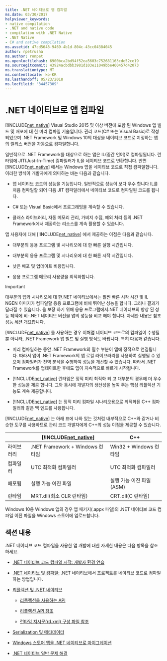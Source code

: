 ```yaml
---
title: .NET 네이티브로 앱 컴파일
ms.date: 03/30/2017
helpviewer_keywords:
- native compilation
- .NET and native code
- compilation with .NET Native
- .NET Native
- C# and native compilation
ms.assetid: 47cd5648-9469-4b1d-804c-43cc04384045
author: rpetrusha
ms.author: ronpet
ms.openlocfilehash: 6900bca2bd94f52ea5603c752681163cde52ce19
ms.sourcegitcommit: 43924acbdbb3981d103e11049bbe460457d42073
ms.translationtype: MT
ms.contentlocale: ko-KR
ms.lasthandoff: 05/23/2018
ms.locfileid: "34457309"
---
```

# <a name="compiling-apps-with-net-native"></a>.NET 네이티브로 앱 컴파일
[!INCLUDE[net_native](../../../includes/net-native-md.md)] Visual Studio 2015 및 이상 버전에 포함 된 Windows 앱 빌드 및 배포에 대 한 미리 컴파일 기술입니다. 관리 코드(C# 또는 Visual Basic)로 작성되었으며 .NET Framework 및 Windows 10의 대상을 네이티브 코드로 지정하는 앱의 릴리스 버전을 자동으로 컴파일합니다.  
  
 일반적으로 .NET Framework를 대상으로 하는 앱은 IL(중간 언어)로 컴파일됩니다. 런타임에 JIT(Just-In-Time) 컴파일러가 IL을 네이티브 코드로 변환합니다. 반면 [!INCLUDE[net_native](../../../includes/net-native-md.md)] 에서는 Windows 앱을 네이티브 코드로 직접 컴파일합니다. 이러한 방식이 개발자에게 의미하는 바는 다음과 같습니다.  
  
-   앱 네이티브 코드의 성능을 기능입니다. 일반적으로 성능이 보다 우수 합니다 IL를 처음 컴파일할 되어 다음 JIT 컴파일러에서 네이티브 코드로 컴파일된 코드를 됩니다. 
  
-   C# 또는 Visual Basic에서 프로그래밍을 계속할 수 있습니다.  
  
-   클래스 라이브러리, 자동 메모리 관리, 가비지 수집, 예외 처리 등의 .NET Framework에서 제공하는 리소스를 계속 활용할 수 있습니다.  
  
 앱 사용자에 대해 [!INCLUDE[net_native](../../../includes/net-native-md.md)] 에서 제공하는 이점은 다음과 같습니다.  
  
-   대부분의 응용 프로그램 및 시나리오에 대 한 빠른 실행 시간입니다.
  
-   대부분의 응용 프로그램 및 시나리오에 대 한 빠른 시작 시간입니다. 
  
-   낮은 배포 및 업데이트 비용입니다.  
  
-   응용 프로그램 메모리 사용량을 최적화합니다.  

> [!IMPORTANT]
> 대부분의 앱와 시나리오에 대 한.NET 네이티브에서는 훨씬 빠른 시작 시간 및 IL NGEN 이미지가 컴파일할 응용 프로그램에 비해 뛰어난 성능을 합니다. 그러나 결과가 달라질 수 있습니다. 을 보장 하기 위해 응용 프로그램에서.NET 네이티브의 향상 된 성능 혜택에 비-.NET 네이티브 버전을 앱의 성능을 비교 해야 합니다. 자세한 내용은 참조 [성능 세션 개요](https://docs.microsoft.com/visualstudio/profiling/performance-session-overview)합니다.
 
[!INCLUDE[net_native](../../../includes/net-native-md.md)] 를 사용하는 경우 이처럼 네이티브 코드로의 컴파일이 수행될 뿐 아니라, .NET Framework 앱 빌드 및 실행 방식도 바뀝니다. 특히 다음과 같습니다.  
  
-   미리 컴파일하는 동안 .NET Framework의 필수 부분이 앱에 정적으로 연결됩니다. 따라서 앱이 .NET Framework의 앱 로컬 라이브러리를 사용하여 실행될 수 있으며 컴파일러가 전역 분석을 수행하여 성능을 개선할 수 있습니다. 따라서 .NET Framework를 업데이트한 후에도 앱이 지속적으로 빠르게 시작됩니다.  
  
-   [!INCLUDE[net_native](../../../includes/net-native-md.md)] 런타임은 정적 미리 최적화 되 고 대부분의 경우에 더 우수한 성능을 제공 합니다. 그와 동시에 개발자의 생산성을 높여 주는 핵심 리플렉션 기능도 계속 제공합니다.  
  
-   [!INCLUDE[net_native](../../../includes/net-native-md.md)] 는 정적 미리 컴파일 시나리오용으로 최적화된 C++ 컴파일러와 같은 백 엔드를 사용합니다.  
  
 [!INCLUDE[net_native](../../../includes/net-native-md.md)] 는 아래 표에 나와 있는 것처럼 내부적으로 C++와 같거나 비슷한 도구를 사용하므로 관리 코드 개발자에게 C++의 성능 이점을 제공할 수 있습니다.  
  
||[!INCLUDE[net_native](../../../includes/net-native-md.md)]|C++|  
|-|----------------------------------------------------------------|-----------|  
|라이브러리|.NET Framework + Windows 런타임|Win32 + Windows 런타임|  
|컴파일러|UTC 최적화 컴파일러|UTC 최적화 컴파일러|  
|배포됨|실행 가능 이진 파일|실행 가능 이진 파일(ASM)|  
|런타임|MRT.dll(최소 CLR 런타임)|CRT.dll(C 런타임)|  
  
 Windows 10용 Windows 앱의 경우 앱 패키지(.appx 파일)의 .NET 네이티브 코드 컴파일 이진 파일을 Windows 스토어에 업로드합니다.  
  
## <a name="in-this-section"></a>섹션 내용  
 .NET 네이티브 코드 컴파일을 사용한 앱 개발에 대한 자세한 내용은 다음 항목을 참조하세요.  
  
-   [.NET 네이티브 코드 컴파일 시작: 개발자 환경 연습](../../../docs/framework/net-native/getting-started-with-net-native.md)  
  
-   [.NET 네이티브 및 컴파일:](../../../docs/framework/net-native/net-native-and-compilation.md) .NET 네이티브에서 프로젝트를 네이티브 코드로 컴파일하는 방법입니다.  
  
-   [리플렉션 및 .NET 네이티브](../../../docs/framework/net-native/reflection-and-net-native.md)  
  
    -   [리플렉션을 사용하는 API](../../../docs/framework/net-native/apis-that-rely-on-reflection.md)  
  
    -   [리플렉션 API 참조](../../../docs/framework/net-native/net-native-reflection-api-reference.md)  
  
    -   [런타임 지시문(rd.xml) 구성 파일 참조](../../../docs/framework/net-native/runtime-directives-rd-xml-configuration-file-reference.md)  
  
-   [Serialization 및 메타데이터](../../../docs/framework/net-native/serialization-and-metadata.md)  
  
-   [Windows 스토어 앱을 .NET 네이티브로 마이그레이션](../../../docs/framework/net-native/migrating-your-windows-store-app-to-net-native.md)  
  
-   [.NET 네이티브 일반 문제 해결](../../../docs/framework/net-native/net-native-general-troubleshooting.md)
